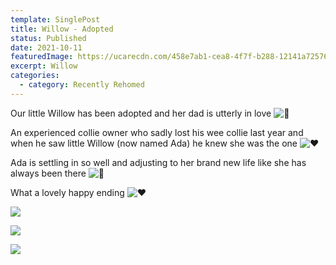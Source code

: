 ```yaml
---
template: SinglePost
title: Willow - Adopted
status: Published
date: 2021-10-11
featuredImage: https://ucarecdn.com/458e7ab1-cea8-4f7f-b288-12141a725760/
excerpt: Willow
categories:
  - category: Recently Rehomed
---
```

Our little Willow has been adopted and her dad is utterly in love ![🥰](https://static.xx.fbcdn.net/images/emoji.php/v9/t43/1.5/16/1f970.png)

An experienced collie owner who sadly lost his wee collie last year and when he saw little Willow (now named Ada) he knew she was the one ![❤️](https://static.xx.fbcdn.net/images/emoji.php/v9/tf3/1.5/16/2764.png)

Ada is settling in so well and adjusting to her brand new life like she has always been there ![🐶](https://static.xx.fbcdn.net/images/emoji.php/v9/t88/1.5/16/1f436.png)

What a lovely happy ending ![❤️](https://static.xx.fbcdn.net/images/emoji.php/v9/tf3/1.5/16/2764.png)

![](https://ucarecdn.com/bb211e73-f002-4bfa-a082-1c70bc5ae473/)

![](https://ucarecdn.com/939ec7f4-1b98-48d5-8241-7a75647da47f/)

![](https://ucarecdn.com/497fc625-25b2-404c-929e-cf9a6f702e01/)